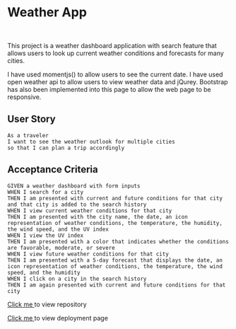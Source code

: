 <h1>Weather App</h1>
<br>

This project is a weather dashboard application with search feature that allows users to look up current weather conditions and forecasts for many cities.

I have used momentjs() to allow users to see the current date. I have used open weather api to allow users to view weather data and jQurey. Bootstrap has also been implemented into this page to allow the web page to be responsive. 

## User Story

```
As a traveler
I want to see the weather outlook for multiple cities
so that I can plan a trip accordingly
```

## Acceptance Criteria
```
GIVEN a weather dashboard with form inputs
WHEN I search for a city
THEN I am presented with current and future conditions for that city and that city is added to the search history
WHEN I view current weather conditions for that city
THEN I am presented with the city name, the date, an icon representation of weather conditions, the temperature, the humidity, the wind speed, and the UV index
WHEN I view the UV index
THEN I am presented with a color that indicates whether the conditions are favorable, moderate, or severe
WHEN I view future weather conditions for that city
THEN I am presented with a 5-day forecast that displays the date, an icon representation of weather conditions, the temperature, the wind speed, and the humidity
WHEN I click on a city in the search history
THEN I am again presented with current and future conditions for that city
```

<a href= "https://github.com/farhahdin1997/weatherApp" >Click me </a> to view repository 

<a href= "https://farhahdin1997.github.io/weatherApp/ "> Click me </a> to view deployment page

